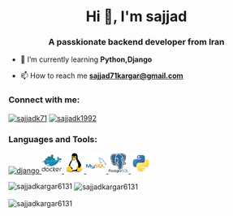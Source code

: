 <h1 align="center">Hi 👋, I'm sajjad</h1>
<h3 align="center">A passkionate backend developer from Iran</h3>

- 🌱 I’m currently learning **Python,Django**

- 📫 How to reach me **sajjad71kargar@gmail.com**

<h3 align="left">Connect with me:</h3>
<p align="left">
<a href="https://twitter.com/sajjadk71" target="blank"><img align="center" src="https://raw.githubusercontent.com/rahuldkjain/github-profile-readme-generator/master/src/images/icons/Social/twitter.svg" alt="sajjadk71" height="30" width="40" /></a>
<a href="https://instagram.com/sajjadk1992" target="blank"><img align="center" src="https://raw.githubusercontent.com/rahuldkjain/github-profile-readme-generator/master/src/images/icons/Social/instagram.svg" alt="sajjadk1992" height="30" width="40" /></a>
</p>

<h3 align="left">Languages and Tools:</h3>
<p align="left"> <a href="https://www.djangoproject.com/" target="_blank" rel="noreferrer"> <img src="https://cdn.worldvectorlogo.com/logos/django.svg" alt="django" width="40" height="40"/> </a> <a href="https://www.docker.com/" target="_blank" rel="noreferrer"> <img src="https://raw.githubusercontent.com/devicons/devicon/master/icons/docker/docker-original-wordmark.svg" alt="docker" width="40" height="40"/> </a> <a href="https://www.linux.org/" target="_blank" rel="noreferrer"> <img src="https://raw.githubusercontent.com/devicons/devicon/master/icons/linux/linux-original.svg" alt="linux" width="40" height="40"/> </a> <a href="https://www.mysql.com/" target="_blank" rel="noreferrer"> <img src="https://raw.githubusercontent.com/devicons/devicon/master/icons/mysql/mysql-original-wordmark.svg" alt="mysql" width="40" height="40"/> </a> <a href="https://www.postgresql.org" target="_blank" rel="noreferrer"> <img src="https://raw.githubusercontent.com/devicons/devicon/master/icons/postgresql/postgresql-original-wordmark.svg" alt="postgresql" width="40" height="40"/> </a> <a href="https://www.python.org" target="_blank" rel="noreferrer"> <img src="https://raw.githubusercontent.com/devicons/devicon/master/icons/python/python-original.svg" alt="python" width="40" height="40"/> </a> </p>

<p><img align="left" src="https://github-readme-stats.vercel.app/api/top-langs?username=sajjadkargar6131&show_icons=true&locale=en&layout=compact" alt="sajjadkargar6131" /></p>

<p>&nbsp;<img align="center" src="https://github-readme-stats.vercel.app/api?username=sajjadkargar6131&show_icons=true&locale=en" alt="sajjadkargar6131" /></p>

<p><img align="center" src="https://github-readme-streak-stats.herokuapp.com/?user=sajjadkargar6131&" alt="sajjadkargar6131" /></p>
